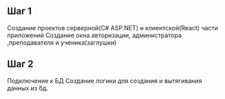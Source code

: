 ## Шаг 1

Создание проектов серверной(C# ASP.NET) и клиентской(React) части приложений
Создание окна авторизации, администратора ,преподавателя  и ученика(заглушки)

## Шаг 2

Подключение к БД
Создание логики для создания и вытягивания данных из бд.